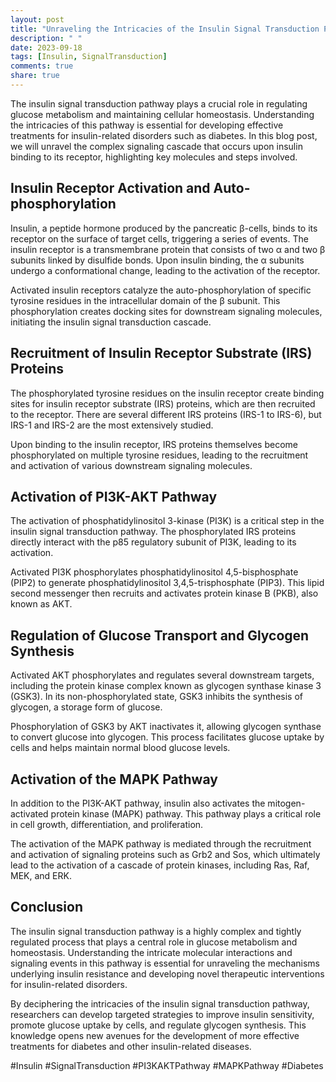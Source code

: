 ```yaml
---
layout: post
title: "Unraveling the Intricacies of the Insulin Signal Transduction Pathway"
description: " "
date: 2023-09-18
tags: [Insulin, SignalTransduction]
comments: true
share: true
---
```


The insulin signal transduction pathway plays a crucial role in regulating glucose metabolism and maintaining cellular homeostasis. Understanding the intricacies of this pathway is essential for developing effective treatments for insulin-related disorders such as diabetes. In this blog post, we will unravel the complex signaling cascade that occurs upon insulin binding to its receptor, highlighting key molecules and steps involved.

## Insulin Receptor Activation and Auto-phosphorylation

Insulin, a peptide hormone produced by the pancreatic β-cells, binds to its receptor on the surface of target cells, triggering a series of events. The insulin receptor is a transmembrane protein that consists of two α and two β subunits linked by disulfide bonds. Upon insulin binding, the α subunits undergo a conformational change, leading to the activation of the receptor.

Activated insulin receptors catalyze the auto-phosphorylation of specific tyrosine residues in the intracellular domain of the β subunit. This phosphorylation creates docking sites for downstream signaling molecules, initiating the insulin signal transduction cascade.

## Recruitment of Insulin Receptor Substrate (IRS) Proteins

The phosphorylated tyrosine residues on the insulin receptor create binding sites for insulin receptor substrate (IRS) proteins, which are then recruited to the receptor. There are several different IRS proteins (IRS-1 to IRS-6), but IRS-1 and IRS-2 are the most extensively studied.

Upon binding to the insulin receptor, IRS proteins themselves become phosphorylated on multiple tyrosine residues, leading to the recruitment and activation of various downstream signaling molecules.

## Activation of PI3K-AKT Pathway

The activation of phosphatidylinositol 3-kinase (PI3K) is a critical step in the insulin signal transduction pathway. The phosphorylated IRS proteins directly interact with the p85 regulatory subunit of PI3K, leading to its activation.

Activated PI3K phosphorylates phosphatidylinositol 4,5-bisphosphate (PIP2) to generate phosphatidylinositol 3,4,5-trisphosphate (PIP3). This lipid second messenger then recruits and activates protein kinase B (PKB), also known as AKT.

## Regulation of Glucose Transport and Glycogen Synthesis

Activated AKT phosphorylates and regulates several downstream targets, including the protein kinase complex known as glycogen synthase kinase 3 (GSK3). In its non-phosphorylated state, GSK3 inhibits the synthesis of glycogen, a storage form of glucose.

Phosphorylation of GSK3 by AKT inactivates it, allowing glycogen synthase to convert glucose into glycogen. This process facilitates glucose uptake by cells and helps maintain normal blood glucose levels.

## Activation of the MAPK Pathway

In addition to the PI3K-AKT pathway, insulin also activates the mitogen-activated protein kinase (MAPK) pathway. This pathway plays a critical role in cell growth, differentiation, and proliferation.

The activation of the MAPK pathway is mediated through the recruitment and activation of signaling proteins such as Grb2 and Sos, which ultimately lead to the activation of a cascade of protein kinases, including Ras, Raf, MEK, and ERK.

## Conclusion

The insulin signal transduction pathway is a highly complex and tightly regulated process that plays a central role in glucose metabolism and homeostasis. Understanding the intricate molecular interactions and signaling events in this pathway is essential for unraveling the mechanisms underlying insulin resistance and developing novel therapeutic interventions for insulin-related disorders.

By deciphering the intricacies of the insulin signal transduction pathway, researchers can develop targeted strategies to improve insulin sensitivity, promote glucose uptake by cells, and regulate glycogen synthesis. This knowledge opens new avenues for the development of more effective treatments for diabetes and other insulin-related diseases.

#Insulin #SignalTransduction #PI3KAKTPathway #MAPKPathway #Diabetes